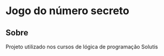 <h1>Jogo do número secreto</h1>
<h2>Sobre</h2>
<p>Projeto utilizado nos cursos de lógica de programação Solutis</p>
